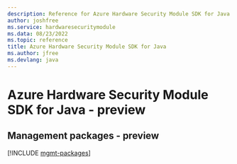 ```yaml
---
description: Reference for Azure Hardware Security Module SDK for Java
author: joshfree
ms.service: hardwaresecuritymodule
ms.data: 08/23/2022
ms.topic: reference
title: Azure Hardware Security Module SDK for Java
ms.author: jfree
ms.devlang: java
---
```

# Azure Hardware Security Module SDK for Java - preview

## Management packages - preview
[!INCLUDE [mgmt-packages](hardware-security-module-mgmt-index.md)]